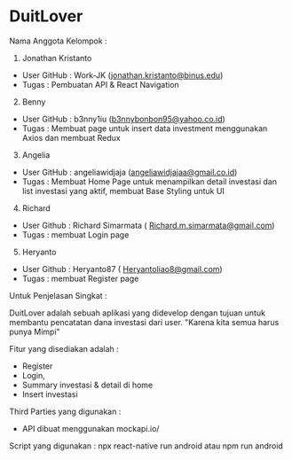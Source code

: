 # DuitLover

Nama Anggota Kelompok :
1. Jonathan Kristanto
- User GitHub : Work-JK (jonathan.kristanto@binus.edu)
- Tugas : Pembuatan API & React Navigation

2. Benny
- User GitHub : b3nny1iu (b3nnybonbon95@yahoo.co.id)
- Tugas : Membuat page untuk insert data investment menggunakan Axios dan membuat Redux

3. Angelia
- User GitHub : angeliawidjaja (angeliawidjajaa@gmail.co.id)
- Tugas : Membuat Home Page untuk menampilkan detail investasi dan list investasi yang aktif, membuat Base Styling untuk UI

4. Richard
- User Github : Richard Simarmata ( Richard.m.simarmata@gmail.com)
- Tugas : membuat Login page

5. Heryanto
- User Github : Heryanto87 ( Heryantoliao8@gmail.com)
- Tugas : membuat Register page

Untuk Penjelasan Singkat :

DuitLover adalah sebuah aplikasi yang didevelop dengan tujuan untuk membantu pencatatan dana investasi dari user. 
"Karena kita semua harus punya Mimpi"

Fitur yang disediakan adalah :
- Register
- Login, 
- Summary investasi & detail di home
- Insert investasi

Third Parties yang digunakan :
- API dibuat menggunakan mockapi.io/

Script yang digunakan : 
npx react-native run android atau 
npm run android
